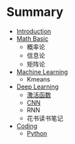 # Summary

* [Introduction](README.md)
* [Math Basic](chapter1.md)
  * 概率论
  * 信息论
  * 矩阵论
* [Machine Learning](ji-qi-xue-xi.md)
  * Kmeans
* [Deep Learning](shen-du-xue-xi.md)
  * [激活函数](shen-du-xue-xi/ji-huo-han-shu.md)
  * [CNN](shen-du-xue-xi/cnn.md)
  * RNN
  * 花书读书笔记
* [Coding](coding.md)
  * [Python](coding/python.md)

